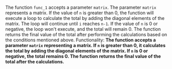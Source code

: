 The function `func_1` accepts a parameter `matrix`. The parameter `matrix` represents a matrix. If the value of `n` is greater than 0, the function will execute a loop to calculate the total by adding the diagonal elements of the matrix. The loop will continue until `i` reaches `n-1`. If the value of `n` is 0 or negative, the loop won't execute, and the total will remain 0. The function returns the final value of the total after performing the calculations based on the conditions mentioned above.
Functionality: **The function accepts a parameter `matrix` representing a matrix. If `n` is greater than 0, it calculates the total by adding the diagonal elements of the matrix. If `n` is 0 or negative, the total remains 0. The function returns the final value of the total after the calculations.**